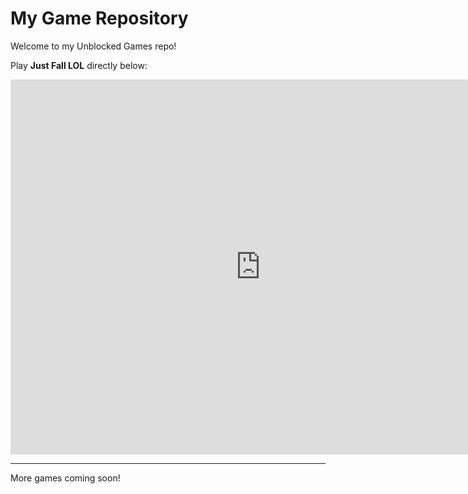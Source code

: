 # My Game Repository

Welcome to my Unblocked Games repo!  

Play **Just Fall LOL** directly below:

<iframe
  src="https://fallguys.onl/justfall-lol.embed"
  width="800"
  height="600"
  frameborder="0"
  allowfullscreen
></iframe>

---

More games coming soon!


